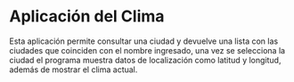 # Aplicación del Clima

Esta aplicación permite consultar una ciudad y devuelve una lista con las ciudades que coinciden con el nombre ingresado,
una vez se selecciona la ciudad el programa muestra datos de localización como latitud y longitud, además de mostrar el clima actual.
